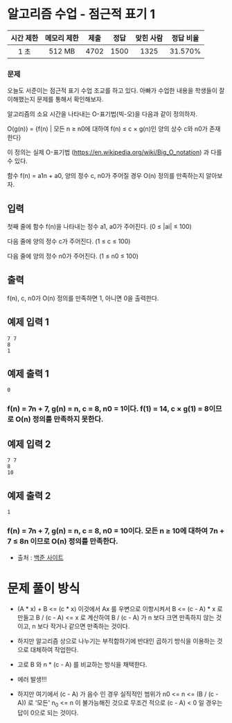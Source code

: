 # 알고리즘 수업 - 점근적 표기 1
 
| 시간 제한 |	메모리 제한 |	제출 |	정답 |	맞힌 사람 |	정답 비율 |
| :------: | :---------: | :--: | :---: | :-------: | :------: |
|   1 초   |    512 MB  |	 4702  |	1500 |  	1325  |	31.570%  |

### 문제

오늘도 서준이는 점근적 표기 수업 조교를 하고 있다. 아빠가 수업한 내용을 학생들이 잘 이해했는지 문제를 통해서 확인해보자.

알고리즘의 소요 시간을 나타내는 O-표기법(빅-오)을 다음과 같이 정의하자.

O(g(n)) = {f(n) | 모든 n ≥ n0에 대하여 f(n) ≤ c × g(n)인 양의 상수 c와 n0가 존재한다}

이 정의는 실제 O-표기법 (https://en.wikipedia.org/wiki/Big_O_notation) 과 다를 수 있다.

함수 f(n) = a1n + a0, 양의 정수 c, n0가 주어질 경우 O(n) 정의를 만족하는지 알아보자.

입력
---

첫째 줄에 함수 f(n)을 나타내는 정수 a1, a0가 주어진다. (0 ≤ |ai| ≤ 100) 

다음 줄에 양의 정수 c가 주어진다. (1 ≤ c ≤ 100)

다음 줄에 양의 정수 n0가 주어진다. (1 ≤ n0 ≤ 100)


출력
---

f(n), c, n0가 O(n) 정의를 만족하면 1, 아니면 0을 출력한다.


예제 입력 1 
---

```
7 7
8
1
```

예제 출력 1 
---

```
0
```

### f(n) = 7n + 7, g(n) = n, c = 8, n0 = 1이다. f(1) = 14, c × g(1) = 8이므로 O(n) 정의를 만족하지 못한다.

예제 입력 2 
---

```
7 7
8
10
```

예제 출력 2 
---

```
1
```

### f(n) = 7n + 7, g(n) = n, c = 8, n0 = 10이다. 모든 n ≥ 10에 대하여 7n + 7 ≤ 8n 이므로 O(n) 정의를 만족한다.

- 출처 : [백준 사이트](https://www.acmicpc.net/problem/24312)


# 문제 풀이 방식

-  (A * x) + B <= (c * x) 이것에서 Ax 를 우변으로 이항시켜서 B <= (c - A) * x 로 만들고 B / (c - A) <= x 로 계산하여  B / (c - A) 가 n 보다 크면 만족하지 않는 것이고, n 보다 작거나 같으면 만족하는 것이다. 

- 하지만 알고리즘 상으로 나누기는 부적합하기에 반대인 곱하기 방식을 이용하는 것으로 대체하여 작업한다.

- 고로 B 와 n * (c - A) 를 비교하는 방식을 채택한다.

- 에러 발생!!!
- 하지만 여기에서 (c - A) 가 음수 인 경우 실직적인 범위가 n0 <= n <= (B / (c - A)) 로 '모든' n<sub>0</sub> <= n 이 불가능해진 것으로 무조건 적으로 (c - A) < 0 일 경우는 답이 0으로 되는 것이다.